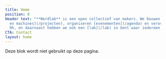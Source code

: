 ```yaml
---
title: Home
position: 0
Header text: "**Nerdlab** is een open collectief van makers. We bouwen [installaties
  en machines](/projecten), organiseren [evenementen](/agenda) en veroveren de wereld.
  Oh, en daarnaast hebben we ook een [lab](/lab) in Gent waar iedereen welkom is."
CTA: Contact
layout: home
---
```


Deze blok wordt niet gebruikt op deze pagina.
